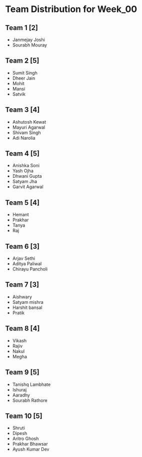 # Team Distribution for Week_00

## Team 1 [2]

- Janmejay Joshi
- Sourabh Mouray

## Team 2 [5]

- Sumit Singh
- Dheer Jain
- Mohit
- Mansi
- Satvik

## Team 3 [4]

- Ashutosh Kewat
- Mayuri Agarwal
- Shivam Singh
- Adi Narolia

## Team 4 [5]

- Anishka Soni
- Yash Ojha
- Dhwani Gupta
- Satyam Jha
- Garvit Agarwal

## Team 5 [4]

- Hemant
- Prakhar
- Tanya
- Raj

## Team 6 [3]

- Arjav Sethi
- Aditya Paliwal
- Chirayu Pancholi

## Team 7 [3]

- Aishwary
- Satyam mishra
- Harshit bansal
- Pratik

## Team 8 [4]

- Vikash
- Rajiv
- Nakul
- Megha

## Team 9 [5]

- Tanishq Lambhate
- Ishuraj
- Aaradhy
- Sourabh Rathore

## Team 10 [5]

- Shruti
- Dipesh
- Aritro Ghosh
- Prakhar Bhawsar
- Ayush Kumar Dev
